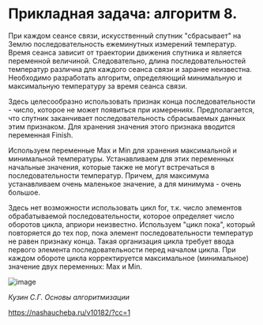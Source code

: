 # Прикладная задача: алгоритм 8. 

При каждом сеансе связи, искусственный спутник "сбрасывает" на Землю последовательность ежеминутных измерений температур. 
Время сеанса зависит от траектории движения спутника и является переменной величиной. 
Следовательно, длина последовательностей температур различна для каждого сеанса связи и заранее неизвестна. 
Необходимо разработать алгоритм, определяющий минимальную и максимальную температуру за время сеанса связи.

Здесь целесообразно использовать признак конца последовательности - число, которое не может появиться при измерениях. 
Предполагается, что спутник заканчивает последовательность сбрасываемых данных этим признаком. Для хранения значения этого признака вводится переменная Finish.

Используем переменные Max и Min для хранения максимальной и минимальной температуры. 
Устанавливаем для этих переменных начальные значения, которые также не могут встречаться в последовательности температур. 
Причем, для максимума устанавливаем очень маленькое значение, а для минимума - очень большое.

Здесь нет возможности использовать цикл for, т.к. число элементов обрабатываемой последовательности, которое определяет число оборотов цикла, априори неизвестно. 
Используем "цикл пока", который повторяется до тех пор, пока элемент последовательности температур не равен признаку конца. 
Такая организация цикла требует ввода первого элемента последовательности перед началом цикла. 
При каждом обороте цикла корректируется максимальное (минимальное) значение двух переменных: Max и Min.

![image](https://user-images.githubusercontent.com/17978775/162527862-bd6dde2c-8b6d-47af-bdb9-713e231f7e47.jpg)

*Кузин С.Г. Основы алгоритмизации*

https://nashaucheba.ru/v10182/?cc=1
